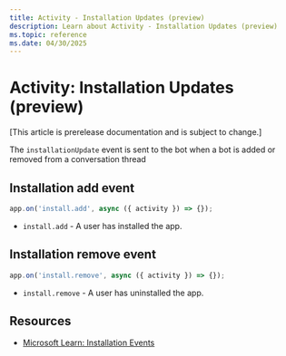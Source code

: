 ```yaml
---
title: Activity - Installation Updates (preview)
description: Learn about Activity - Installation Updates (preview)
ms.topic: reference
ms.date: 04/30/2025
---
```


# Activity: Installation Updates (preview)

[This article is prerelease documentation and is subject to change.]

The `installationUpdate` event is sent to the bot when a bot is added or removed from a conversation thread

## Installation add event

```typescript
app.on('install.add', async ({ activity }) => {});
```

- `install.add` - A user has installed the app.

## Installation remove event

```typescript
app.on('install.remove', async ({ activity }) => {});
```

- `install.remove` - A user has uninstalled the app.

## Resources

- [Microsoft Learn: Installation Events](/bots/how-to/conversations/subscribe-to-conversation-events#installation-update-event)